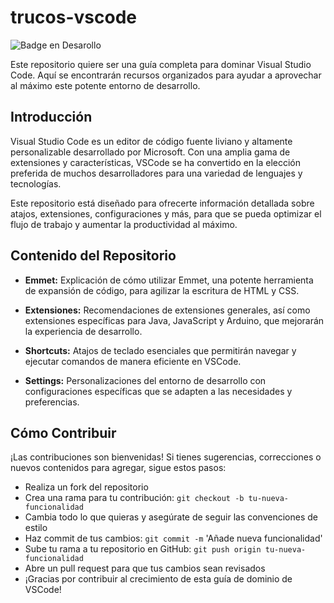 # trucos-vscode
![Badge en Desarollo](https://img.shields.io/badge/STATUS-EN%20DESAROLLO-green)


Este repositorio quiere ser una guía completa para dominar Visual Studio Code. Aquí se encontrarán recursos organizados para ayudar a aprovechar al máximo este potente entorno de desarrollo.

## Introducción
Visual Studio Code es un editor de código fuente liviano y altamente personalizable desarrollado por Microsoft. Con una amplia gama de extensiones y características, VSCode se ha convertido en la elección preferida de muchos desarrolladores para una variedad de lenguajes y tecnologías.

Este repositorio está diseñado para ofrecerte información detallada sobre atajos, extensiones, configuraciones y más, para que se pueda optimizar el flujo de trabajo y aumentar la productividad al máximo.

## Contenido del Repositorio
- **Emmet:**
Explicación de cómo utilizar Emmet, una potente herramienta de expansión de código, para agilizar la escritura de HTML y CSS.

- **Extensiones:**
Recomendaciones de extensiones generales, así como extensiones específicas para Java, JavaScript y Arduino, que mejorarán la experiencia de desarrollo.

- **Shortcuts:**
Atajos de teclado esenciales que permitirán navegar y ejecutar comandos de manera eficiente en VSCode.

- **Settings:**
Personalizaciones del entorno de desarrollo con configuraciones específicas que se adapten a las necesidades y preferencias.

## Cómo Contribuir
¡Las contribuciones son bienvenidas! Si tienes sugerencias, correcciones o nuevos contenidos para agregar, sigue estos pasos:

 - Realiza un fork del repositorio
 - Crea una rama para tu contribución: ``git checkout -b tu-nueva-funcionalidad``
 - Cambia todo lo que quieras y asegúrate de seguir las convenciones de estilo
 - Haz commit de tus cambios: ``git commit -m`` 'Añade nueva funcionalidad'
 - Sube tu rama a tu repositorio en GitHub: ``git push origin tu-nueva-funcionalidad``
 - Abre un pull request para que tus cambios sean revisados
 - ¡Gracias por contribuir al crecimiento de esta guía de dominio de VSCode!
